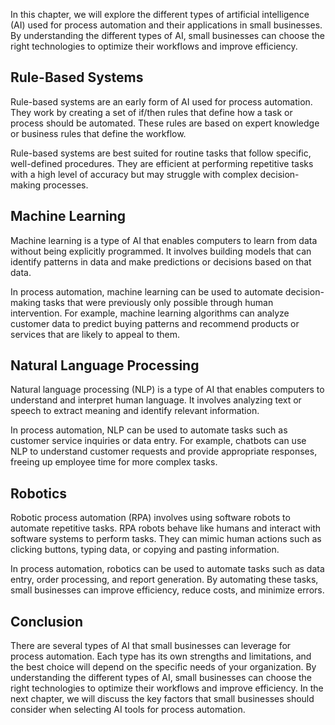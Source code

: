 

In this chapter, we will explore the different types of artificial intelligence (AI) used for process automation and their applications in small businesses. By understanding the different types of AI, small businesses can choose the right technologies to optimize their workflows and improve efficiency.

Rule-Based Systems
------------------

Rule-based systems are an early form of AI used for process automation. They work by creating a set of if/then rules that define how a task or process should be automated. These rules are based on expert knowledge or business rules that define the workflow.

Rule-based systems are best suited for routine tasks that follow specific, well-defined procedures. They are efficient at performing repetitive tasks with a high level of accuracy but may struggle with complex decision-making processes.

Machine Learning
----------------

Machine learning is a type of AI that enables computers to learn from data without being explicitly programmed. It involves building models that can identify patterns in data and make predictions or decisions based on that data.

In process automation, machine learning can be used to automate decision-making tasks that were previously only possible through human intervention. For example, machine learning algorithms can analyze customer data to predict buying patterns and recommend products or services that are likely to appeal to them.

Natural Language Processing
---------------------------

Natural language processing (NLP) is a type of AI that enables computers to understand and interpret human language. It involves analyzing text or speech to extract meaning and identify relevant information.

In process automation, NLP can be used to automate tasks such as customer service inquiries or data entry. For example, chatbots can use NLP to understand customer requests and provide appropriate responses, freeing up employee time for more complex tasks.

Robotics
--------

Robotic process automation (RPA) involves using software robots to automate repetitive tasks. RPA robots behave like humans and interact with software systems to perform tasks. They can mimic human actions such as clicking buttons, typing data, or copying and pasting information.

In process automation, robotics can be used to automate tasks such as data entry, order processing, and report generation. By automating these tasks, small businesses can improve efficiency, reduce costs, and minimize errors.

Conclusion
----------

There are several types of AI that small businesses can leverage for process automation. Each type has its own strengths and limitations, and the best choice will depend on the specific needs of your organization. By understanding the different types of AI, small businesses can choose the right technologies to optimize their workflows and improve efficiency. In the next chapter, we will discuss the key factors that small businesses should consider when selecting AI tools for process automation.
